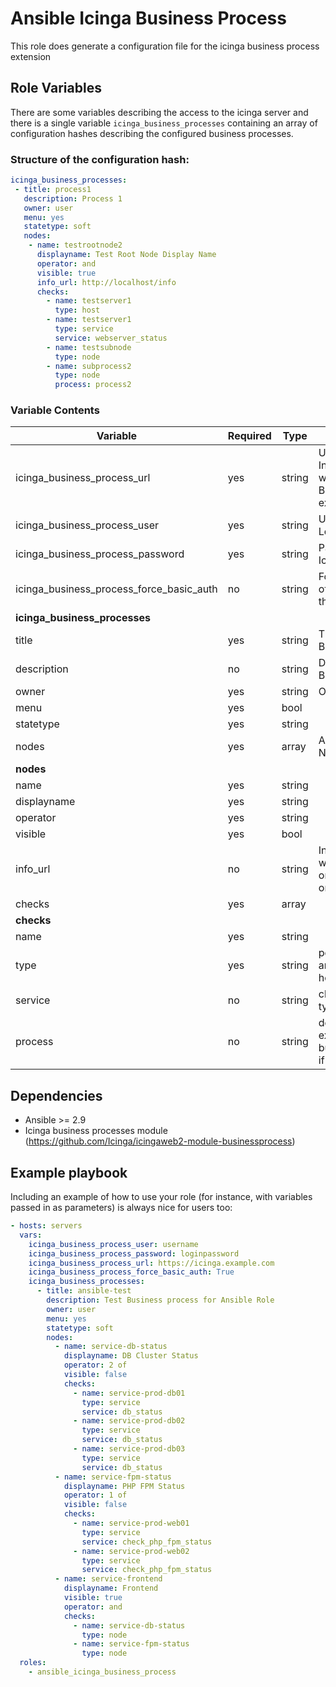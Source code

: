 # Ansible Icinga Business Process
This role does generate a configuration file for the icinga business process extension

## Role Variables
There are some variables describing the access to the icinga server and there is a single variable `icinga_business_processes` containing an array of configuration hashes describing the configured business processes.

### Structure of the configuration hash:

```yaml
icinga_business_processes:
 - title: process1
   description: Process 1
   owner: user
   menu: yes
   statetype: soft
   nodes:
    - name: testrootnode2
      displayname: Test Root Node Display Name
      operator: and
      visible: true
      info_url: http://localhost/info
      checks:
        - name: testserver1
          type: host
        - name: testserver1
          type: service
          service: webserver_status
        - name: testsubnode
          type: node
        - name: subprocess2
          type: node
          process: process2
```

### Variable Contents
| Variable                                 | Required   | Type     | Description
| ---------------------------------------- | ---------- | -------- | ---------------------------------------------------------------------
| icinga_business_process_url              | yes        | string   | URL to the Incinga instance with installed Business Process extension
| icinga_business_process_user             | yes        | string   | User for Icinga Login
| icinga_business_process_password         | yes        | string   | Password for Icinga Login
| icinga_business_process_force_basic_auth | no         | string   | Force the Usage of Basic Auth for the Icinga Login
| **icinga_business_processes**
| title                                    | yes        | string   | Title of the Business Process
| description                              | no         | string   | Description of the Business Process
| owner                                    | yes        | string   | Owner
| menu                                     | yes        | bool     |
| statetype                                | yes        | string   |
| nodes                                    | yes        | array    | Array of the Nodes
| **nodes**
| name                                     | yes        | string   |
| displayname                              | yes        | string   |
| operator                                 | yes        | string   |
| visible                                  | yes        | bool     |
| info_url                                 | no         | string   | Info URL which will be displayed on the "(i)" button on the node
| checks                                   | yes        | array    |
| **checks**
| name                                     | yes        | string   |
| type                                     | yes        | string   | possible values are: host/service/node
| service                                  | no         | string   | check service if type is service
| process                                  | no         | string   | does set the external businessprocess if type is node

## Dependencies
- Ansible >= 2.9
- Icinga business processes module (https://github.com/Icinga/icingaweb2-module-businessprocess)
## Example playbook
Including an example of how to use your role (for instance, with variables passed in as parameters) is always nice for users too:

```yaml
- hosts: servers
  vars:
    icinga_business_process_user: username
    icinga_business_process_password: loginpassword
    icinga_business_process_url: https://icinga.example.com
    icinga_business_process_force_basic_auth: True
    icinga_business_processes:
      - title: ansible-test
        description: Test Business process for Ansible Role
        owner: user
        menu: yes
        statetype: soft
        nodes:
          - name: service-db-status
            displayname: DB Cluster Status
            operator: 2 of
            visible: false
            checks:
              - name: service-prod-db01
                type: service
                service: db_status
              - name: service-prod-db02
                type: service
                service: db_status
              - name: service-prod-db03
                type: service
                service: db_status
          - name: service-fpm-status
            displayname: PHP FPM Status
            operator: 1 of
            visible: false
            checks:
              - name: service-prod-web01
                type: service
                service: check_php_fpm_status
              - name: service-prod-web02
                type: service
                service: check_php_fpm_status
          - name: service-frontend
            displayname: Frontend
            visible: true
            operator: and
            checks:
              - name: service-db-status
                type: node
              - name: service-fpm-status
                type: node
  roles:
    - ansible_icinga_business_process
```
